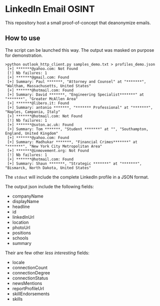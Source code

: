 # LinkedIn Email OSINT

This repository host a small proof-of-concept that deanonymize emails.

## How to use

The script can be launched this way. The output was masked on purpose for demonstration.

```
>python outlook_http_client.py samples_demo.txt > profiles_demo.json
 [+] *******@yahoo.com: Not Found
 [!] Nb failures: 1
 [+] *******@gmail.com: Found
 [+] Summary: Paul *******, "Attorney and Counsel" at "*******", "Waltham, Massachusetts, United States"
 [+] *******@hotmail.com: Found
 [+] Summary: David *******, "Engineering Specialist*******" at "*******", "Greater McAllen Area"
 [+] *******@libero.it: Found
 [+] Summary: antonio *******, "******* Professional" at "*******", "Naples, Campania, Italy"
 [+] *******@hotmail.com: Not Found
 [!] Nb failures: 1
 [+] *******@soton.ac.uk: Found
 [+] Summary: Tom *******, "Student *******" at "", "Southampton, England, United Kingdom"
 [+] *******@yahoo.com: Found
 [+] Summary: Madhukar *******, "Financial Crimes*******" at "*******", "New York City Metropolitan Area"
 [+] *******@inmovement.org: Not Found
 [!] Nb failures: 1
 [+] *******@hotmail.com: Found
 [+] Summary: Shaun *******, "Strategic *******" at "*******", "Bismarck, North Dakota, United States"
```

The `stdout` will include the complete LinkedIn profile in a JSON format.

The output json include the following fields:
 - companyName
 - displayName
 - headline
 - id
 - linkedInUrl
 - location
 - photoUrl
 - positions
 - schools
 - summary

Their are few other _less interesting_ fields:

 - locale
 - connectionCount
 - connectionDegree
 - connectionStatus
 - newsMentions
 - reportProfileUrl
 - skillEndorsements
 - skills
